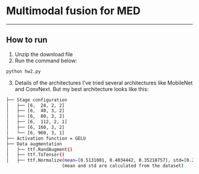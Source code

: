 # Multimodal fusion for MED
---------------------------------------------------
## How to run
1. Unzip the download file <br />
2. Run the command below: <br />
``` python
python hw2.py
``` 
3. Details of the architectures
I've tried several architectures like MobileNet and ConvNext.
But my best architecture looks like this:
```bash
├── Stage configuration
│   ├── [6,  24, 2, 2]
│   ├── [6,  40, 3, 2]
│   ├── [6,  80, 3, 2]
│   ├── [6,  112, 2, 1]
│   ├── [6, 160, 3, 2]
│   └── [6, 960, 3, 1]
├── Activation function = GELU
├── Data augmentation
│   ├── ttf.RandAugment()
│   ├── ttf.ToTensor()
│   ├── ttf.Normalize(mean=[0.5131001, 0.4034442, 0.35218757], std=[0.2706944, 0.23636194, 0.2226286])
                     (mean and std are calculated from the dataset) 
```
